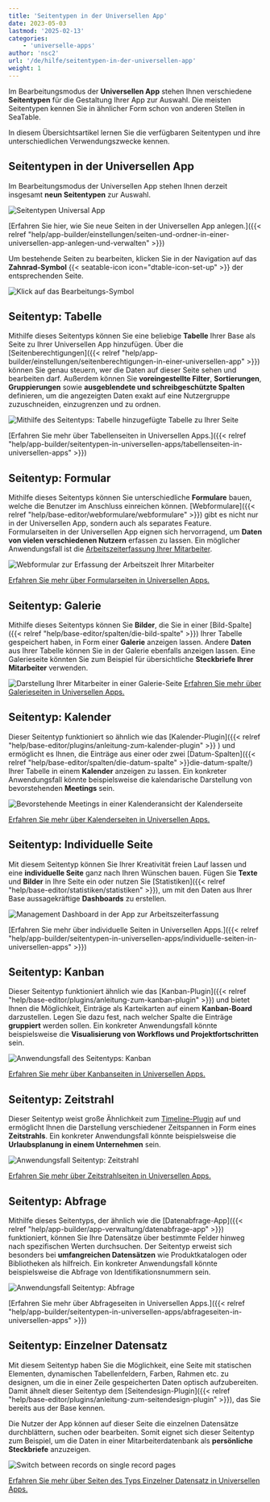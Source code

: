 ```yaml
---
title: 'Seitentypen in der Universellen App'
date: 2023-05-03
lastmod: '2025-02-13'
categories:
    - 'universelle-apps'
author: 'nsc2'
url: '/de/hilfe/seitentypen-in-der-universellen-app'
weight: 1
---
```


Im Bearbeitungsmodus der **Universellen App** stehen Ihnen verschiedene **Seitentypen** für die Gestaltung Ihrer App zur Auswahl. Die meisten Seitentypen kennen Sie in ähnlicher Form schon von anderen Stellen in SeaTable.

In diesem Übersichtsartikel lernen Sie die verfügbaren Seitentypen und ihre unterschiedlichen Verwendungszwecke kennen.

## Seitentypen in der Universellen App

Im Bearbeitungsmodus der Universellen App stehen Ihnen derzeit insgesamt **neun Seitentypen** zur Auswahl.

![Seitentypen Universal App](images/Seitentypen-Universal-App.png)

[Erfahren Sie hier, wie Sie neue Seiten in der Universellen App anlegen.]({{< relref "help/app-builder/einstellungen/seiten-und-ordner-in-einer-universellen-app-anlegen-und-verwalten" >}})

Um bestehende Seiten zu bearbeiten, klicken Sie in der Navigation auf das **Zahnrad-Symbol** {{< seatable-icon icon="dtable-icon-set-up" >}} der entsprechenden Seite.

![Klick auf das Bearbeitungs-Symbol](images/page-permissions-universal-app.png)

## Seitentyp: Tabelle

Mithilfe dieses Seitentyps können Sie eine beliebige **Tabelle** Ihrer Base als Seite zu Ihrer Universellen App hinzufügen. Über die [Seitenberechtigungen]({{< relref "help/app-builder/einstellungen/seitenberechtigungen-in-einer-universellen-app" >}}) können Sie genau steuern, wer die Daten auf dieser Seite sehen und bearbeiten darf. Außerdem können Sie **voreingestellte Filter**, **Sortierungen**, **Gruppierungen** sowie **ausgeblendete und schreibgeschützte Spalten** definieren, um die angezeigten Daten exakt auf eine Nutzergruppe zuzuschneiden, einzugrenzen und zu ordnen.

![Mithilfe des Seitentyps: Tabelle hinzugefügte Tabelle zu Ihrer Seite](images/page-type-table-example-1.png)

[Erfahren Sie mehr über Tabellenseiten in Universellen Apps.]({{< relref "help/app-builder/seitentypen-in-universellen-apps/tabellenseiten-in-universellen-apps" >}})

## Seitentyp: Formular

Mithilfe dieses Seitentyps können Sie unterschiedliche **Formulare** bauen, welche die Benutzer im Anschluss einreichen können. [Webformulare]({{< relref "help/base-editor/webformulare/webformulare" >}}) gibt es nicht nur in der Universellen App, sondern auch als separates Feature. Formularseiten in der Universellen App eignen sich hervorragend, um **Daten von vielen verschiedenen Nutzern** erfassen zu lassen. Ein möglicher Anwendungsfall ist die [Arbeitszeiterfassung Ihrer Mitarbeiter](https://seatable.io/arbeitszeiterfassung/).

![Webformular zur Erfassung der Arbeitszeit Ihrer Mitarbeiter](images/webformular-working-time.png)

[Erfahren Sie mehr über Formularseiten in Universellen Apps.](https://seatable.io/docs/seitentypen-in-universellen-apps/formularseiten-in-universellen-apps/)

## Seitentyp: Galerie

Mithilfe dieses Seitentyps können Sie **Bilder**, die Sie in einer [Bild-Spalte]({{< relref "help/base-editor/spalten/die-bild-spalte" >}}) Ihrer Tabelle gespeichert haben, in Form einer **Galerie** anzeigen lassen. Andere **Daten** aus Ihrer Tabelle können Sie in der Galerie ebenfalls anzeigen lassen. Eine Galerieseite könnten Sie zum Beispiel für übersichtliche **Steckbriefe Ihrer Mitarbeiter** verwenden.

![Darstellung Ihrer Mitarbeiter in einer Galerie-Seite](images/page-type-gallery-example.png) [Erfahren Sie mehr über Galerieseiten in Universellen Apps.](https://seatable.io/docs/seitentypen-in-universellen-apps/galerieseiten-in-universellen-apps/)

## Seitentyp: Kalender

Dieser Seitentyp funktioniert so ähnlich wie das [Kalender-Plugin]({{< relref "help/base-editor/plugins/anleitung-zum-kalender-plugin" >}}
) und ermöglicht es Ihnen, die Einträge aus einer oder zwei [Datum-Spalten]({{< relref "help/base-editor/spalten/die-datum-spalte" >}}die-datum-spalte/) Ihrer Tabelle in einem **Kalender** anzeigen zu lassen. Ein konkreter Anwendungsfall könnte beispielsweise die kalendarische Darstellung von bevorstehenden **Meetings** sein.

![Bevorstehende Meetings in einer Kalenderansicht der Kalenderseite](images/calendar-page-example.png)

[Erfahren Sie mehr über Kalenderseiten in Universellen Apps.](https://seatable.io/docs/seitentypen-in-universellen-apps/kalenderseiten-in-universellen-apps/)

## Seitentyp: Individuelle Seite

Mit diesem Seitentyp können Sie Ihrer Kreativität freien Lauf lassen und eine **individuelle Seite** ganz nach Ihren Wünschen bauen. Fügen Sie **Texte** und **Bilder** in Ihre Seite ein oder nutzen Sie [Statistiken]({{< relref "help/base-editor/statistiken/statistiken" >}}), um mit den Daten aus Ihrer Base aussagekräftige **Dashboards** zu erstellen.

![Management Dashboard in der App zur Arbeitszeiterfassung](images/Dashboard_2.gif)

[Erfahren Sie mehr über individuelle Seiten in Universellen Apps.]({{< relref "help/app-builder/seitentypen-in-universellen-apps/individuelle-seiten-in-universellen-apps" >}})

## Seitentyp: Kanban

Dieser Seitentyp funktioniert ähnlich wie das [Kanban-Plugin]({{< relref "help/base-editor/plugins/anleitung-zum-kanban-plugin" >}}) und bietet Ihnen die Möglichkeit, Einträge als Karteikarten auf einem **Kanban-Board** darzustellen. Legen Sie dazu fest, nach welcher Spalte die Einträge **gruppiert** werden sollen. Ein konkreter Anwendungsfall könnte beispielsweise die **Visualisierung von Workflows und Projektfortschritten** sein.

![Anwendungsfall des Seitentyps: Kanban](images/example-kanban-page-3.png)

[Erfahren Sie mehr über Kanbanseiten in Universellen Apps.](https://seatable.io/docs/seitentypen-in-universellen-apps/kanbanseiten-in-universellen-apps/)

## Seitentyp: Zeitstrahl

Dieser Seitentyp weist große Ähnlichkeit zum [Timeline-Plugin](https://seatable.io/docs/plugins/anleitung-zum-timeline-plugin/) auf und ermöglicht Ihnen die Darstellung verschiedener Zeitspannen in Form eines **Zeitstrahls**. Ein konkreter Anwendungsfall könnte beispielsweise die **Urlaubsplanung in einem Unternehmen** sein.

![Anwendungsfall Seitentyp: Zeitstrahl](images/example-timeline-page.png)

[Erfahren Sie mehr über Zeitstrahlseiten in Universellen Apps.](https://seatable.io/docs/seitentypen-in-universellen-apps/zeitstrahlseiten-in-universellen-apps/)

## Seitentyp: Abfrage

Mithilfe dieses Seitentyps, der ähnlich wie die [Datenabfrage-App]({{< relref "help/app-builder/app-verwaltung/datenabfrage-app" >}}) funktioniert, können Sie Ihre Datensätze über bestimmte Felder hinweg nach spezifischen Werten durchsuchen. Der Seitentyp erweist sich besonders bei **umfangreichen Datensätzen** wie Produktkatalogen oder Bibliotheken als hilfreich. Ein konkreter Anwendungsfall könnte beispielsweise die Abfrage von Identifikationsnummern sein.

![Anwendungsfall Seitentyp: Abfrage](images/output-query-page-universal-app-2.png)

[Erfahren Sie mehr über Abfrageseiten in Universellen Apps.]({{< relref "help/app-builder/seitentypen-in-universellen-apps/abfrageseiten-in-universellen-apps" >}})

## Seitentyp: Einzelner Datensatz

Mit diesem Seitentyp haben Sie die Möglichkeit, eine Seite mit statischen Elementen, dynamischen Tabellenfeldern, Farben, Rahmen etc. zu designen, um die in einer Zeile gespeicherten Daten optisch aufzubereiten. Damit ähnelt dieser Seitentyp dem [Seitendesign-Plugin]({{< relref "help/base-editor/plugins/anleitung-zum-seitendesign-plugin" >}}), das Sie bereits aus der Base kennen.

Die Nutzer der App können auf dieser Seite die einzelnen Datensätze durchblättern, suchen oder bearbeiten. Somit eignet sich dieser Seitentyp zum Beispiel, um die Daten in einer Mitarbeiterdatenbank als **persönliche Steckbriefe** anzuzeigen.

![Switch between records on single record pages](images/Switch-between-records-on-single-record-pages.gif)

[Erfahren Sie mehr über Seiten des Typs Einzelner Datensatz in Universellen Apps.](https://seatable.io/docs/seitentypen-in-universellen-apps/seiten-vom-typ-einzelner-datensatz-in-universellen-apps/)
